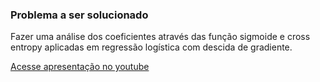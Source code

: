 ### Problema a ser solucionado

Fazer uma análise dos coeficientes através das função sigmoide e cross entropy aplicadas em regressão logística com descida de gradiente.

[Acesse apresentação no youtube](https://www.youtube.com/watch?v=3ZK5vm8N7gE&t=97s)
